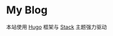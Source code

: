 # My Blog

本站使用 [Hugo](https://gohugo.io) 框架与 [Stack](https://github.com/CaiJimmy/hugo-theme-stack) 主题强力驱动
